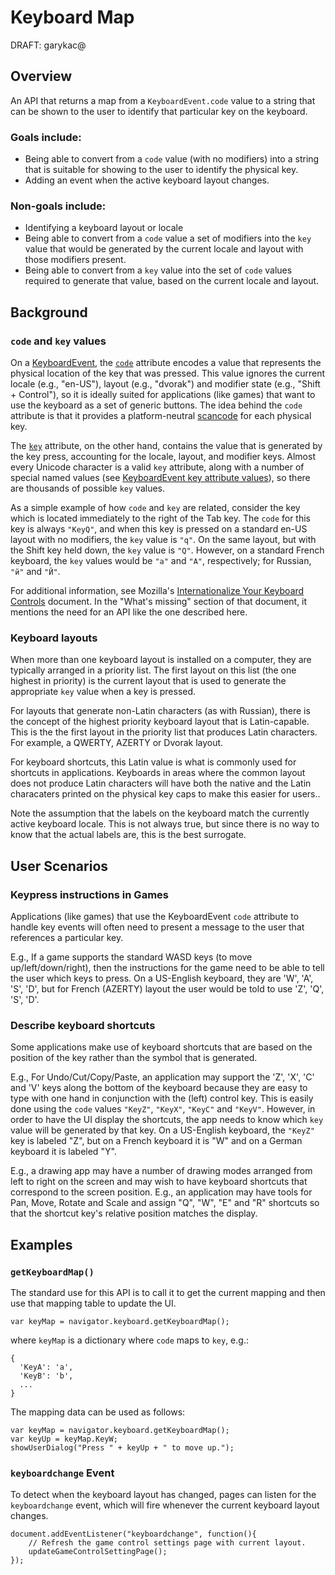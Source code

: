 # Keyboard Map

DRAFT: garykac@

## Overview

An API that returns a map from a `KeyboardEvent.code` value to a string that can be shown
to the user to identify that particular key on the keyboard.
 
### Goals include:

* Being able to convert from a `code` value (with no modifiers) into a string that
	is suitable for showing to the user to identify the physical key.
* Adding an event when the active keyboard layout changes.

### Non-goals include:

* Identifying a keyboard layout or locale
* Being able to convert from a `code` value a set of modifiers into the `key` value that
	would be generated by the current locale and layout with those modifiers present.
* Being able to convert from a `key` value into the set of `code` values required to
	generate that value, based on the current locale and layout.

## Background

### `code` and `key` values

On a [KeyboardEvent](https://w3c.github.io/uievents/#idl-keyboardevent),
the [`code`](https://w3c.github.io/uievents/#dom-keyboardevent-code) attribute encodes
a value that represents the physical location of the key that was pressed. This value ignores
the current locale (e.g., "en-US"), layout (e.g., "dvorak") and modifier state (e.g., "Shift + Control"),
so it is ideally suited for applications (like games) that want to use the keyboard as a set of
generic buttons. The idea behind the `code` attribute is that it provides a platform-neutral
[scancode](https://en.wikipedia.org/wiki/Scancode) for each physical key.

The [`key`](https://w3c.github.io/uievents/#dom-keyboardevent-key) attribute, on the other hand,
contains the value that is generated by the key press, accounting for the locale, layout, and modifier
keys. Almost every Unicode character is a valid `key` attribute, along with a number of special
named values (see [KeyboardEvent key attribute values](https://w3c.github.io/uievents-key/#key-attr-values)),
so there are thousands of possible `key` values.

As a simple example of how `code` and `key` are related, consider the key which is located immediately
to the right of the Tab key. The `code` for this key is always `"KeyQ"`, and when this key is pressed on a
standard en-US layout with no modifiers, the `key` value is `"q"`. On the same layout, but with the
Shift key held down, the `key` value is `"Q"`. However, on a standard French keyboard, the `key` values
would be `"a"` and `"A"`, respectively; for Russian, `"й"` and `"Й"`.

For additional information, see Mozilla's
[Internationalize Your Keyboard Controls](https://hacks.mozilla.org/2017/03/internationalize-your-keyboard-controls/)
document. In the "What's missing" section of that document, it mentions the need for an
API like the one described here.

### Keyboard layouts

When more than one keyboard layout is installed on a computer, they are typically arranged
in a priority list. The first layout on this list (the one highest in priority) is the
current layout that is used to generate the appropriate `key` value when a key is pressed.

For layouts that generate non-Latin characters (as with Russian), there is the concept of
the highest priority keyboard layout that is Latin-capable. This is the the first layout
in the priority list that produces Latin characters. For example, a QWERTY,
AZERTY or Dvorak layout.

For keyboard shortcuts, this Latin value is what is commonly used for shortcuts in
applications. Keyboards in areas where the common layout does not produce Latin
characters will have both the native and the Latin characaters printed on the 
physical key caps to make this easier for users..

Note the assumption that the labels on the keyboard match the currently active keyboard
locale. This is not always true, but since there is no way to know that the actual labels
are, this is the best surrogate.

## User Scenarios

### Keypress instructions in Games

Applications (like games) that use the KeyboardEvent `code` attribute to handle key events will often
need to present a message to the user that references a particular key.

E.g., If a game supports the standard WASD keys (to move up/left/down/right), then the instructions for
the game need to be able to tell the user which keys to press. On a US-English keyboard, they are
'W', 'A', 'S', 'D', but for French (AZERTY) layout the user would be told to use 'Z', 'Q', 'S', 'D'.

### Describe keyboard shortcuts

Some applications make use of keyboard shortcuts that are based on the position of the key
rather than the symbol that is generated.

E.g., For Undo/Cut/Copy/Paste, an application may support the 'Z', 'X', 'C' and 'V' keys
along the bottom of the keyboard because they are easy to type with one hand in conjunction
with the (left) control key. This is easily done using the `code` values `"KeyZ"`, `"KeyX"`,
`"KeyC"` and `"KeyV"`. However, in order to have the UI display the shortcuts, the app needs to know
which `key` value will be generated by that key. On a US-English keyboard, the `"KeyZ"`
key is labeled "Z", but on a French keyboard it is "W" and on a German keyboard it is 
labeled "Y".

E.g., a drawing app may have a number of drawing modes arranged from left to right on the
screen and may wish to have keyboard shortcuts that correspond to the screen position.
E.g., an application may have tools for Pan, Move, Rotate and Scale and assign "Q", "W",
"E" and "R" shortcuts so that the shortcut key's relative position matches the display.

## Examples

### `getKeyboardMap()`

The standard use for this API is to call it to get the current mapping and then use that
mapping table to update the UI.

```
var keyMap = navigator.keyboard.getKeyboardMap();
```

where `keyMap` is a dictionary where `code` maps to `key`, e.g.:

```
{
  'KeyA': 'a',
  'KeyB': 'b',
  ...
}
```

The mapping data can be used as follows:

```
var keyMap = navigator.keyboard.getKeyboardMap();
var keyUp = keyMap.KeyW;
showUserDialog("Press " + keyUp + " to move up.");
```

### `keyboardchange` Event

To detect when the keyboard layout has changed, pages can listen for the `keyboardchange` event,
which will fire whenever the current keyboard layout changes.

```
document.addEventListener("keyboardchange", function(){
	// Refresh the game control settings page with current layout.
	updateGameControlSettingPage();
});
```
